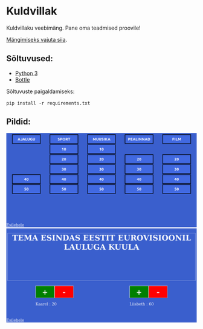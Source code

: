 # Kuldvillak
Kuldvillaku veebimäng. Pane oma teadmised proovile!

[Mängimiseks vajuta siia](http://krlk89.pythonanywhere.com/).

## Sõltuvused:
* [Python 3](https://www.python.org/)
* [Bottle](http://bottlepy.org/docs/0.12/)

Sõltuvuste paigaldamiseks:

    pip install -r requirements.txt

## Pildid:
![Küsimuse leht](pics/game_board.png?raw=true)
![Mängulaud](pics/question.png?raw=true)
